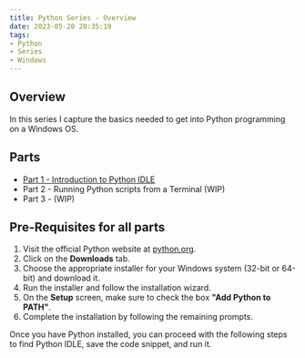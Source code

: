 ```yaml
---
title: Python Series - Overview
date: 2023-05-20 20:35:19
tags:
- Python
- Series
- Windows
---
```


## Overview

In this series I capture the basics needed to get into Python programming on a Windows OS.

## Parts

- [Part 1 - Introduction to Python IDLE](https://jaxsbr.github.io/pkb-blog/2023/05/20/python-series-part1/)
- Part 2 - Running Python scripts from a Terminal (WIP)
- Part 3 - (WIP)

## Pre-Requisites for all parts

1. Visit the official Python website at [python.org](https://www.python.org/).
2. Click on the **Downloads** tab.
3. Choose the appropriate installer for your Windows system (32-bit or 64-bit) and download it.
4. Run the installer and follow the installation wizard.
5. On the **Setup** screen, make sure to check the box **"Add Python to PATH"**.
6. Complete the installation by following the remaining prompts.

Once you have Python installed, you can proceed with the following steps to find Python IDLE, save the code snippet, and run it.